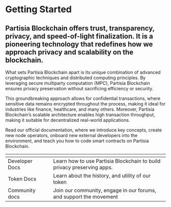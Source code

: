 # Getting Started

## Partisia Blockchain offers trust, transparency, privacy, and speed-of-light finalization. It is a pioneering technology that redefines how we approach privacy and scalability on the blockchain.

What sets Partisia Blockchain apart is its unique combination of advanced cryptographic techniques and distributed computing principles. By leveraging secure multiparty computation (MPC), Partisia Blockchain ensures privacy preservation without sacrificing efficiency or security.

This groundbreaking approach allows for confidential transactions, where sensitive data remains encrypted throughout the process, making it ideal for industries like finance, healthcare, and many others. Moreover, Partisia Blockchain’s scalable architecture enables high transaction throughput, making it suitable for decentralized real-world applications.

Read our official documentation, where we introduce key concepts, create new node operators, onboard new external developers into the environment, and teach you how to code smart contracts on Partisia Blockchain.

<table data-view="cards"><thead><tr><th></th><th></th><th></th></tr></thead><tbody><tr><td>Developer Docs</td><td></td><td>Learn how to use Partisia Blockchain to build privacy preserving apps.</td></tr><tr><td>Token Docs</td><td></td><td>Learn about the history, and utility of our token</td></tr><tr><td>Community docs</td><td></td><td>Join our community, engage in our forums, and support the movement</td></tr></tbody></table>

